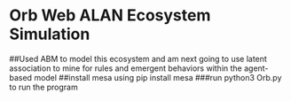 # Orb Web ALAN Ecosystem Simulation
##Used ABM to model this ecosystem and am next going to use latent association to mine for rules and emergent behaviors within the agent-based model
##install mesa 
using pip install mesa
###run python3 Orb.py to run the program 
